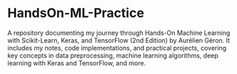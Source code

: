 # HandsOn-ML-Practice
A repository documenting my journey through Hands-On Machine Learning with Scikit-Learn, Keras, and TensorFlow (2nd Edition) by Aurélien Géron. It includes my notes, code implementations, and practical projects, covering key concepts in data preprocessing, machine learning algorithms, deep learning with Keras and TensorFlow, and more.
